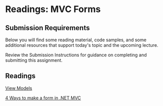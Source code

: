 # Readings: MVC Forms

## Submission Requirements

Below you will find some reading material, code samples, and some additional resources that support today's topic and the upcoming lecture.

Review the Submission Instructions for guidance on completing and submitting this assignment.

## Readings

[View Models](https://docs.microsoft.com/en-us/aspnet/core/mvc/views/overview?view=aspnetcore-2.2)

<!-- Mix it up! Create the questions with pointed answers, fill in the blank, or opinion/open ended -->

[4 Ways to make a form in .NET MVC](https://www.completecsharptutorial.com/asp-net-mvc5/4-ways-to-create-form-in-asp-net-mvc.php)

<!-- Mix it up! Create the questions with pointed answers, fill in the blank, or opinion/open ended -->
